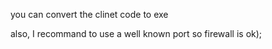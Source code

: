 you can convert the clinet code to exe

also, I recommand to use a well known port so firewall is ok);
